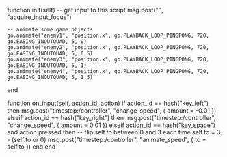 function init(self)
	-- get input to this script
	msg.post(".", "acquire_input_focus")

	-- animate some game objects
	go.animate("enemy1", "position.x", go.PLAYBACK_LOOP_PINGPONG, 720, go.EASING_INOUTQUAD, 5, 0)
	go.animate("enemy2", "position.x", go.PLAYBACK_LOOP_PINGPONG, 720, go.EASING_INOUTQUAD, 5, 0.5)
	go.animate("enemy3", "position.x", go.PLAYBACK_LOOP_PINGPONG, 720, go.EASING_INOUTQUAD, 5, 1)
	go.animate("enemy4", "position.x", go.PLAYBACK_LOOP_PINGPONG, 720, go.EASING_INOUTQUAD, 5, 1.5)
end

function on_input(self, action_id, action)
	if action_id == hash("key_left") then
		msg.post("timestep:/controller", "change_speed", { amount = -0.01 })
	elseif action_id == hash("key_right") then
		msg.post("timestep:/controller", "change_speed", { amount = 0.01 })
	elseif action_id == hash("key_space") and action.pressed then
		-- flip self.to between 0 and 3 each time
		self.to = 3 - (self.to or 0)
		msg.post("timestep:/controller", "animate_speed", { to = self.to })
	end
end
